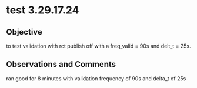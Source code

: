 # test 3.29.17.24
## Objective 

to test validation with rct publish off with a freq_valid = 90s and delt_t = 25s.

## Observations and Comments
ran good for 8 minutes with validation frequency of 90s and delta_t of 25s

